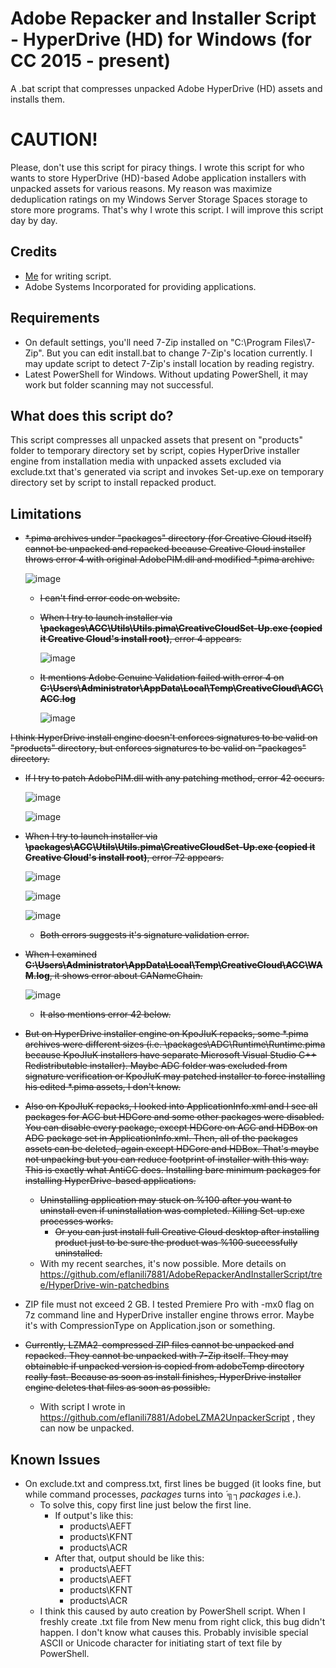 # Adobe Repacker and Installer Script - HyperDrive (HD) for Windows (for CC 2015 - present)
A .bat script that compresses unpacked Adobe HyperDrive (HD) assets and installs them.

# CAUTION!
Please, don't use this script for piracy things. I wrote this script for who wants to store HyperDrive (HD)-based Adobe application installers with unpacked assets for various reasons. My reason was maximize deduplication ratings on my Windows Server Storage Spaces storage to store more programs. That's why I wrote this script. I will improve this script day by day.

## Credits
- [Me](https://github.com/eflanili7881) for writing script.
- Adobe Systems Incorporated for providing applications.

## Requirements
- On default settings, you'll need 7-Zip installed on "C:\Program Files\7-Zip". But you can edit install.bat to change 7-Zip's location currently. I may update script to detect 7-Zip's install location by reading registry.
- Latest PowerShell for Windows. Without updating PowerShell, it may work but folder scanning may not successful.

## What does this script do?
This script compresses all unpacked assets that present on "products" folder to temporary directory set by script, copies HyperDrive installer engine from installation media with unpacked assets excluded via exclude.txt that's generated via script and invokes Set-up.exe on temporary directory set by script to install repacked product.

## Limitations
- ~~*.pima archives under "packages" directory (for Creative Cloud itself) cannot be unpacked and repacked because Creative Cloud installer throws error 4 with original AdobePIM.dll and modified *.pima archive.~~

  ![image](https://github.com/user-attachments/assets/de7aa0d0-dabf-412c-95a6-fcd584fb8ac2)

  - ~~I can't find error code on website.~~
  - ~~When I try to launch installer via **\packages\ACC\Utils\Utils.pima\CreativeCloudSet-Up.exe (copied it Creative Cloud's install root)**, error 4 appears.~~
 
    ![image](https://github.com/user-attachments/assets/4bcfa62c-e899-48c7-a3d8-c63bb9f053d9)

  - ~~It mentions Adobe Genuine Validation failed with error 4 on **C:\Users\Administrator\AppData\Local\Temp\CreativeCloud\ACC\ACC.log**~~
 
    ![image](https://github.com/user-attachments/assets/1c714316-1c2e-42ad-baf0-2dfcf780f29c)

~~I think HyperDrive install engine doesn't enforces signatures to be valid on "products" directory, but enforces signatures to be valid on "packages" directory.~~
  - ~~If I try to patch AdobePIM.dll with any patching method, error 42 occurs.~~

    ![image](https://github.com/user-attachments/assets/d2ca655d-8dfb-4f5e-aec5-b1cc7936876a)

    ![image](https://github.com/user-attachments/assets/c87e9c58-7a65-4e80-af32-073bc53daede)

  - ~~When I try to launch installer via **\packages\ACC\Utils\Utils.pima\CreativeCloudSet-Up.exe (copied it Creative Cloud's install root)**, error 72 appears.~~

    ![image](https://github.com/user-attachments/assets/8e640756-e212-4ac5-ae6d-6667ebcd25c5)

    ![image](https://github.com/user-attachments/assets/fe724632-9ed8-41e5-98f9-b5432f30eea9)

    ![image](https://github.com/user-attachments/assets/2b87eb48-ac29-446e-8517-233158b0704d)
    
    - ~~Both errors suggests it's signature validation error.~~
  - ~~When I examined **C:\Users\Administrator\AppData\Local\Temp\CreativeCloud\ACC\WAM.log**, it shows error about CANameChain.~~

    ![image](https://github.com/user-attachments/assets/8da7a518-d97d-46be-8324-54fd3544a298)

    - ~~It also mentions error 42 below.~~
  - ~~But on HyperDrive installer engine on KpoJIuK repacks, some *.pima archives were different sizes (i.e. \packages\ADC\Runtime\Runtime.pima because KpoJIuK installers have separate Microsoft Visual Studio C++ Redistributable installer). Maybe ADC folder was excluded from signature verification or KpoJIuK may patched installer to force installing his edited *.pima assets, I don't know.~~
  - ~~Also on KpoJIuK repacks, I looked into ApplicationInfo.xml and I see all packages for ACC but HDCore and some other packages were disabled. You can disable every package, except HDCore on ACC and HDBox on ADC package set in ApplicationInfo.xml. Then, all of the packages assets can be deleted, again except HDCore and HDBox. That's maybe not unpacking but you can reduce footprint of installer with this way. This is exactly what AntiCC does. Installing bare minimum packages for installing HyperDrive-based applications.~~
    - ~~Uninstalling application may stuck on %100 after you want to uninstall even if uninstallation was completed. Killing Set-up.exe processes works.~~
      - ~~Or you can just install full Creative Cloud desktop after installing product just to be sure the product was %100 successfully uninstalled.~~
    - With my recent searches, it's now possible. More details on https://github.com/eflanili7881/AdobeRepackerAndInstallerScript/tree/HyperDrive-win-patchedbins
- ZIP file must not exceed 2 GB. I tested Premiere Pro with -mx0 flag on 7z command line and HyperDrive installer engine throws error. Maybe it's with CompressionType on Application.json or something.
- ~~Currently, LZMA2-compressed ZIP files cannot be unpacked and repacked. They cannot be unpacked with 7-Zip itself. They may obtainable if unpacked version is copied from adobeTemp directory really fast. Because as soon as install finishes, HyperDrive installer engine deletes that files as soon as possible.~~
  - With script I wrote in https://github.com/eflanili7881/AdobeLZMA2UnpackerScript , they can now be unpacked.

## Known Issues
- On exclude.txt and compress.txt, first lines be bugged (it looks fine, but while command processes, *packages* turns into *´╗┐packages* i.e.). 
  - To solve this, copy first line just below the first line.
    - If output's like this:
      - products\AEFT
      - products\KFNT
      - products\ACR
    - After that, output should be like this:
      - products\AEFT
      - products\AEFT
      - products\KFNT
      - products\ACR
  - I think this caused by auto creation by PowerShell script. When I freshly create .txt file from New menu from right click, this bug didn't happen. I don't know what causes this. Probably invisible special ASCII or Unicode character for initiating start of text file by PowerShell.
